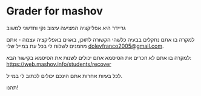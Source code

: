 # Grader for mashov

 גריידר היא אפליקציה המציעה עיצוב נקי וחדשני למשוב

למקרה בו אתם נתקלים בבעיה כלשהי הקשורה לתוכן, באגים באפליקציה עצמה - 
אתם מוזמנים לשלוח לי בכל עת במייל שלי dolevfranco2005@gmail.com.

למקרה בו אתם לא זוכרים את הסיסמא אתם יכולים לשנות את הסיסמא בקישור הבא:
https://web.mashov.info/students/recover

לכל בעיות אחרות אתם הינכם יכולים לכתוב לי במייל.

תהנו!


